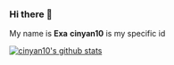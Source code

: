 ### Hi there 👋
My name is **Exa**
**cinyan10** is my specific id

[![cinyan10's github stats](https://github-readme-stats.vercel.app/api?username=cinyan10)](https://github.com/anuraghazra/github-readme-stats)
